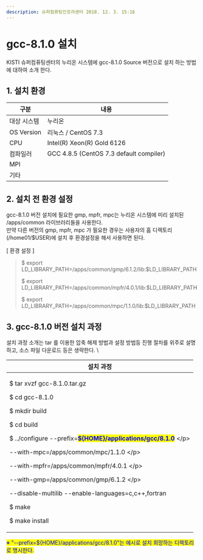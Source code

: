 ```yaml
---
description: 슈퍼컴퓨팅인프라센터 2018. 12. 3. 15:16
---
```


# gcc-8.1.0 설치

KISTI 슈퍼컴퓨팅센터의 누리온 시스템에 gcc-8.1.0 Source 버전으로 설치 하는 방법에 대하여 소개 한다.



## **1. 설치 환경**

|  **구분**     | **내용**                                   |
| ----------- | ---------------------------------------- |
|  대상 시스템     |  누리온                                     |
| OS Version  |  리눅스 / CentOS 7.3                        |
|  CPU        |  Intel(R) Xeon(R) Gold 6126              |
|  컴파일러       |  GCC 4.8.5 (CentOS 7.3 default compiler) |
|  MPI        |                                          |
|  기타         |                                          |



## **2. 설치 전 환경 설정**

&#x20;gcc-8.1.0 버전 설치에 필요한 gmp, mpfr, mpc는 누리온 시스템에 미리 설치된 /apps/common 라이브러리들을 사용한다.\
&#x20;만약 다른 버전의 gmp, mpfr, mpc 가 필요한 경우는 사용자의 홈 디렉토리(/home01/$USER)에 설치 후 환경설정을 해서 사용하면 된다.



\[ 환경 설정 ]

> &#x20;$ export LD\_LIBRARY\_PATH=/apps/common/gmp/6.1.2/lib:$LD\_LIBRARY\_PATH
>
> &#x20;$ export LD\_LIBRARY\_PATH=/apps/common/mpfr/4.0.1/lib:$LD\_LIBRARY\_PATH
>
> &#x20;$ export LD\_LIBRARY\_PATH=/apps/common/mpc/1.1.0/lib:$LD\_LIBRARY\_PATH

## **3. gcc-8.1.0 버전 설치 과정**

&#x20;설치 과정 소개는 tar 를 이용한 압축 해제 방법과 설정 방법등 진행 절차를 위주로 설명하고, 소스 파일 다운로드 등은 생략한다.  \


|  **설치 과정**                                                                                                                                                                                                                                                                                                                                                                                                                                            |
| ----------------------------------------------------------------------------------------------------------------------------------------------------------------------------------------------------------------------------------------------------------------------------------------------------------------------------------------------------------------------------------------------------------------------------------------------------- |
| <p> $ tar xvzf gcc-8.1.0.tar.gz </p><p> $ cd gcc-8.1.0</p><p> $ mkdir build</p><p> $ cd build</p><p> $ ../configure --prefix=<mark style="color:blue;"><strong>${HOME}/applications/gcc/8.1.0</strong></mark> \</p><p> --with-mpc=/apps/common/mpc/1.1.0 \</p><p> --with-mpfr=/apps/common/mpfr/4.0.1 \</p><p> --with-gmp=/apps/common/gmp/6.1.2 \</p><p> --disable-multilib --enable-languages=c,c++,fortran</p><p> $ make</p><p> $ make install</p> |

<mark style="color:blue;">※ "--prefix=${HOME}/applications/gcc/8.1.0"는 예시로 설치 희망하는 디렉토리로 명시한다.</mark>
